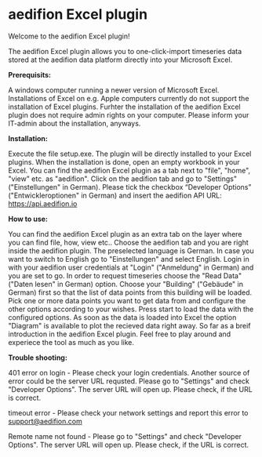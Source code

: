 
# aedifion Excel plugin

Welcome to the aedifion Excel plugin!

The aedifion Excel plugin allows you to one-click-import timeseries data stored at the aedifion data platform directly into your Microsoft Excel.

**Prerequisits:** 

A windows computer running a newer version of Microsoft Excel. Installations of Excel on e.g. Apple computers currently do not support the installation of Excel plugins.
Furhter the installation of the aedifion Excel plugin does not require admin rights on your computer. Please inform your IT-admin about the installation, anyways.

**Installation:** 

Execute the file setup.exe. The plugin will be directly installed to your Excel plugins. When the installation is done, open an empty workbook in your Excel. You can find the aedifion Excel plugin as a tab next to "file", "home", "view" etc. as "aedifion". Click on the aedifion tab and go to "Settings" ("Einstellungen" in German). Please tick the checkbox “Developer Options” ("Entwickleroptionen" in German) and insert the aedifion API URL: https://api.aedifion.io

**How to use:** 

You can find the aedifion Excel plugin as an extra tab on the layer where you can find file, how, view etc.. Choose the aedifion tab and you are right inside the aedifion plugin. 
The preselected language is German. In case you want to switch to English go to "Einstellungen" and select English.
Login in with your aedifion user credentials at "Login" ("Anmeldung" in German) and you are set to go. In order to request timeseries choose the "Read Data" ("Daten lesen" in German) option. Choose your "Building" ("Gebäude" in German) first so that the list of data points from this building will be loaded. Pick one or more data points you want to get data from and configure the other options according to your wishes. Press start to load the data with the configured options. As soon as the data is loaded into Excel the option "Diagram" is available to plot the recieved data right away.
So far as a breif introduction in the aedifion Excel plugin. Feel free to play around and experiece the tool as much as you like.

**Trouble shooting:**

401 error on login - Please check your login credentials. Another source of error could be the server URL requsted. Please go to "Settings" and check "Developer Options". The server URL will open up. Please check, if the URL is correct.

timeout error - Please check your network settings and report this error to support@aedifion.com

Remote name not found - Please go to "Settings" and check "Developer Options". The server URL will open up. Please check, if the URL is correct.
